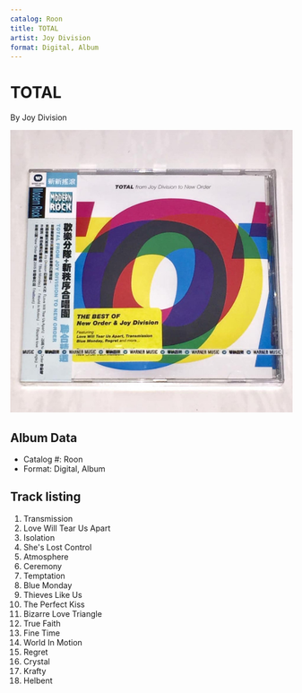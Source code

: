 ```yaml
---
catalog: Roon
title: TOTAL
artist: Joy Division
format: Digital, Album
---
```


# TOTAL

By Joy Division

![](../../assets/albumcovers/Joy_Division-TOTAL.png)

## Album Data

- Catalog #: Roon
- Format: Digital, Album


## Track listing


1. Transmission
2. Love Will Tear Us Apart
3. Isolation
4. She's Lost Control
5. Atmosphere
6. Ceremony
7. Temptation
8. Blue Monday
9. Thieves Like Us
10. The Perfect Kiss
11. Bizarre Love Triangle
12. True Faith
13. Fine Time
14. World In Motion
15. Regret
16. Crystal
17. Krafty
18. Helbent

